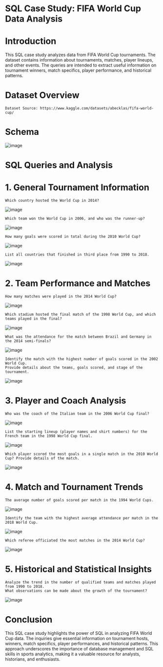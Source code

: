 
# SQL Case Study: FIFA World Cup Data Analysis
# Introduction

This SQL case study analyzes data from FIFA World Cup tournaments. The dataset contains information about tournaments, matches, player lineups, and other events. The queries are intended to extract useful information on tournament winners, match specifics, player performance, and historical patterns.

# Dataset Overview
    Dataset Source: https://www.kaggle.com/datasets/abecklas/fifa-world-cup/
    
# Schema
![image](https://github.com/Demblani07/FIFA-World-Cup/assets/139964555/9184e4f8-077d-495a-9f58-f93d108bdf7d)

# SQL Queries and Analysis
# 1. General Tournament Information
    
    Which country hosted the World Cup in 2014?

![image](https://github.com/Demblani07/FIFA-World-Cup/assets/139964555/a7468def-f636-4ee6-8672-97be854fe78d)

    Which team won the World Cup in 2006, and who was the runner-up?
    
![image](https://github.com/Demblani07/FIFA-World-Cup/assets/139964555/ea35824a-1db8-4332-be53-27dda7f5c07f)

    How many goals were scored in total during the 2010 World Cup?
    
![image](https://github.com/Demblani07/FIFA-World-Cup/assets/139964555/0a93fb94-83d9-4796-98f3-80ad8d4d2d48)

    List all countries that finished in third place from 1990 to 2018.
    
![image](https://github.com/Demblani07/FIFA-World-Cup/assets/139964555/7a6405d2-a09e-4ddb-8147-fbc53039fdd8)

# 2. Team Performance and Matches
    
    How many matches were played in the 2014 World Cup?

![image](https://github.com/Demblani07/FIFA-World-Cup/assets/139964555/893181f9-7315-4e4c-b844-46b969980e76)

    Which stadium hosted the final match of the 1998 World Cup, and which teams played in the final?
    
![image](https://github.com/Demblani07/FIFA-World-Cup/assets/139964555/2f490b9d-978b-494d-b68c-103232026b8c)

    What was the attendance for the match between Brazil and Germany in the 2014 semi-finals?

![image](https://github.com/Demblani07/FIFA-World-Cup/assets/139964555/19650dc1-cda0-4eba-98d7-9e996442e36b)

    Identify the match with the highest number of goals scored in the 2002 World Cup.
    Provide details about the teams, goals scored, and stage of the tournament.
    
![image](https://github.com/Demblani07/FIFA-World-Cup/assets/139964555/21f1fe1a-dcb6-46c2-b65a-448429714238)

# 3. Player and Coach Analysis

    Who was the coach of the Italian team in the 2006 World Cup final?

![image](https://github.com/Demblani07/FIFA-World-Cup/assets/139964555/3df741a6-53e2-4d84-91c1-d5f214f75d0f)

    List the starting lineup (player names and shirt numbers) for the French team in the 1998 World Cup final.

![image](https://github.com/Demblani07/FIFA-World-Cup/assets/139964555/1c0be541-a093-42a6-b937-3d409ffb77f9)
            
    Which player scored the most goals in a single match in the 2010 World Cup? Provide details of the match.
    
![image](https://github.com/Demblani07/FIFA-World-Cup/assets/139964555/de422680-c43d-45a6-9a1e-fe86d3ccfd7d)

# 4. Match and Tournament Trends
    
    The average number of goals scored per match in the 1994 World Cups.
    
![image](https://github.com/Demblani07/FIFA-World-Cup/assets/139964555/dc921d6a-2f66-4d52-a343-e3e469f6e02e)

    Identify the team with the highest average attendance per match in the 2018 World Cup.
    
![image](https://github.com/Demblani07/FIFA-World-Cup/assets/139964555/0f85851e-239d-4b0e-9959-6f33a5aa8d1b)

    
    Which referee officiated the most matches in the 2014 World Cup?
    
![image](https://github.com/Demblani07/FIFA-World-Cup/assets/139964555/20e8aa07-c292-41e4-b405-701422edeb1a)

# 5. Historical and Statistical Insights

    Analyze the trend in the number of qualified teams and matches played from 1990 to 2018. 
    What observations can be made about the growth of the tournament?
    
![image](https://github.com/Demblani07/FIFA-World-Cup/assets/139964555/aeb9fea4-acb7-46c1-a986-66c06dadb4ed)


# Conclusion

This SQL case study highlights the power of SQL in analyzing FIFA World Cup data. The inquiries give essential information on tournament hosts, winners, match specifics, player performances, and historical patterns. This approach underscores the importance of database management and SQL skills in sports analytics, making it a valuable resource for analysts, historians, and enthusiasts.

  


